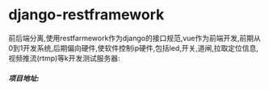 # django-restframework
前后端分离,使用restfarmework作为django的接口规范,vue作为前端开发,前期从0到1开发系统,后期偏向硬件,使软件控制ip硬件,包括led,开关,道闸,拉取定位信息,视频推流(rtmp)等k开发测试服务器:
##### 项目地址:
